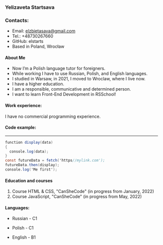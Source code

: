 ### Yelizaveta Startsava
### Contacts:
- Email: elzbietasava@gmail.com 
- Tel.: +48730267660
- GitHub: elstarts
- Based in Poland, Wrocław

#### About Me
- Now I’m a Polish language tutor for foreigners. 
- While working I have to use Russian, Polish, and English languages. 
- I studied in Warsaw, in 2021, I moved to Wroclaw, where I live now. 
- I have a higher education. 
- I am a responsible, communicative and determined person. 
- I want to learn Front-End Development in RSSchool!

#### Work experience:

I have no commercial programming experience. 

#### Code example:
_ _ _
```csharp
function display(data)
{
  console.log(data);
}
const futureData = fetch('https//mylink.com');
futureData.then(display);
console.log('Me first');
 ```
 #### Education and courses
1. Course HTML & CSS, "CanSheCode" (in progress from January, 2022)
2. Course JavaScript, "CanSheCode" (in progress from May, 2022)

#### Languages:
* Russian - C1
+ Polish - C1
- English - B1 
